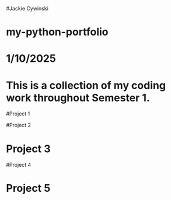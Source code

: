 #Jackie Cywinski
# my-python-portfolio
# 1/10/2025

# This is a collection of my coding work throughout Semester 1.

#Project 1


#Project 2


# Project 3


#Project 4


# Project 5
